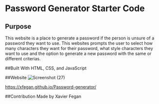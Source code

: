 # Password Generator Starter Code

## Purpose 
This website is a place to generate a password if the person is unsure of a password they want to use. This websites prompts the user to select how many characters they want for their password, what style characters they want to use and the option to generate a new password with the same or different criterias. 

##Built With
HTML, CSS, and JavaScript

##Website
![Screenshot (27)](https://user-images.githubusercontent.com/83932018/121424075-f0cc2c80-c93e-11eb-9bd3-c44bf83d88ed.png)

https://xfegan.github.io/Password-generator/

##Contribution
Made by Xavier Fegan
